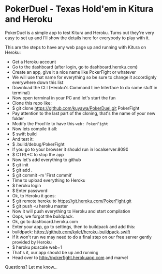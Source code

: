# PokerDuel - Texas Hold'em in Kitura and Heroku

PokerDuel is a simple app to test Kitura and Heroku. Turns out they're very easy to set up and I'll show the details here for everybody to play with it.

This are the steps to have any web page up and running with Kitura on Heroku:

* Get a Heroku account
* Go to the dashboard (after login, go to dashboard.heroku.com)
* Create an app, give it a nice name like PokerFight or whatever
* We will use that name for everything so be sure to change it accordignly everywhere down this list
* Download the CLI (Heroku's Command Line Interface to do some stuff in terminal)
* Now open terminal in your PC and let's start the fun
* Clone this repo like:
* $ git clone https://github.com/kuyawa/PokerDuel.git PokerFight
* Pay attention to the last part of the cloning, that's the name of your new folder 
* Modify the Procfile to have this `web: PokerFight`
* Now lets compile it all:
* $ swift build
* And test it:
* $ .build/debug/PokerFight
* If you go to your browser it should run in localserver:8090
* $ CTRL+C to stop the app
* Now let's add everything to github
* $ git init
* $ git add .
* $ git commit -m 'First commit'
* Time to upload everything to Heroku
* $ heroku login
* $ Enter password
* Ok, to Heroku it goes:
* $ git remote heroku to https://git.heroku.com/PokerFight.git
* $ git push -u heroku master
* Now it will push everything to Heroku and start compilation
* Oops, we forgot the buildpack. 
* Ok, go to dashboard.heroku.com
* Enter your app, go to settings, then to buildpack and add this:
* buildpack: https://github.com/kylef/heroku-buildpack-swift
* If it won't run we may need to do a final step on our free server gently provided by Heroku
* $ heroku ps:scale web=1
* That's it, our app should be up and running
* Head over to http://pokerfight.herokuapp.com and marvel

Questions? Let me know...